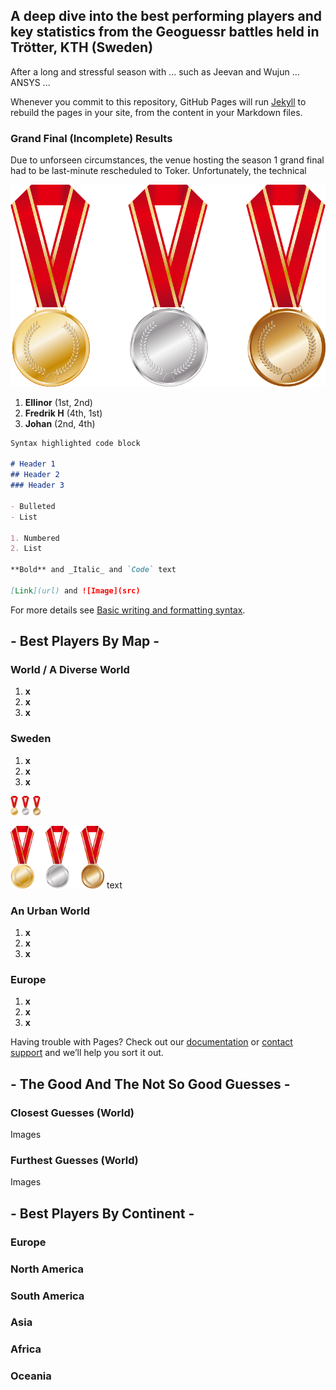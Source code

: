 ## A deep dive into the best performing players and key statistics from the Geoguessr battles held in Trötter, KTH (Sweden)

After a long and stressful season with ... such as Jeevan and Wujun ... ANSYS ...

Whenever you commit to this repository, GitHub Pages will run [Jekyll](https://jekyllrb.com/) to rebuild the pages in your site, from the content in your Markdown files.

### Grand Final (Incomplete) Results

Due to unforseen circumstances, the venue hosting the season 1 grand final had to be last-minute rescheduled to Toker. Unfortunately, the technical 

![image](gold-silver-bronze-medals-clipart-md.png)

1. **Ellinor** (1st, 2nd)
2. **Fredrik H** (4th, 1st)
3. **Johan** (2nd, 4th)

```markdown
Syntax highlighted code block

# Header 1
## Header 2
### Header 3

- Bulleted
- List

1. Numbered
2. List

**Bold** and _Italic_ and `Code` text

[Link](url) and ![Image](src)
```

For more details see [Basic writing and formatting syntax](https://docs.github.com/en/github/writing-on-github/getting-started-with-writing-and-formatting-on-github/basic-writing-and-formatting-syntax).

## - Best Players By Map -
### World / A Diverse World

1. **x**
2. **x**
3. **x**

### Sweden

1. **x**
2. **x**
3. **x**

![image](gold-silver-bronze-medals-clipart-md2.png)

<img src="https://github.com/fhansell98/fhansell98.github.io/blob/main/gold-silver-bronze-medals-clipart-md.png" width="150" height="100"> text

### An Urban World

1. **x**
2. **x**
3. **x**

### Europe

1. **x**
2. **x**
3. **x**

Having trouble with Pages? Check out our [documentation](https://docs.github.com/categories/github-pages-basics/) or [contact support](https://support.github.com/contact) and we’ll help you sort it out.

## - The Good And The **Not** So Good Guesses -
### Closest Guesses (World)

Images

### Furthest Guesses (World)

Images

## - Best Players By Continent -
### Europe
### North America
### South America
### Asia
### Africa
### Oceania
